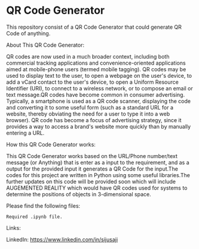 # QR Code Generator

This repository consist of a QR Code Generator that could generate QR Code of anything.



About This QR Code Generator:

QR codes are now used in a much broader context, including both commercial tracking applications and convenience-oriented applications aimed at mobile-phone users (termed mobile tagging). QR codes may be used to display text to the user, to open a webpage on the user's device, to add a vCard contact to the user's device, to open a Uniform Resource Identifier (URI), to connect to a wireless network, or to compose an email or text message.QR codes have become common in consumer advertising. Typically, a smartphone is used as a QR code scanner, displaying the code and converting it to some useful form (such as a standard URL for a website, thereby obviating the need for a user to type it into a web browser). QR code has become a focus of advertising strategy, since it provides a way to access a brand's website more quickly than by manually entering a URL.



How this QR Code Generator works:

This QR Code Generator works based on the URL/Phone number/text message (or Anything) that is enter as a input to the requirement, and as a output for the provided input it generates a QR Code for the input.The codes for this project are written in Python using some useful libraries.The further updates on this code will be provided soon which will include AUGEMENTED REALITY which would have QR codes used for systems to determine the positions of objects in 3-dimensional space.



Please find the following files:

    Required .ipynb file.
    

Links:

LinkedIn: https://www.linkedin.com/in/sijusaji
